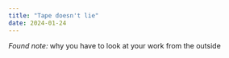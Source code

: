```yaml
---
title: "Tape doesn't lie"
date: 2024-01-24
---
```


_Found note:_
why you have to look at your work from the outside
